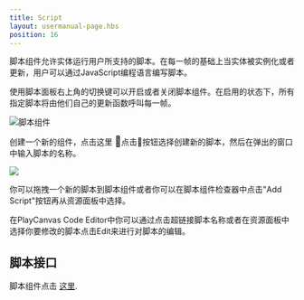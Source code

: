 ```yaml
---
title: Script
layout: usermanual-page.hbs
position: 16
---
```


脚本组件允许实体运行用户所支持的脚本。在每一帧的基础上当实体被实例化或者更新，用户可以通过JavaScript编程语言编写脚本。

使用脚本面板右上角的切换键可以开启或者关闭脚本组件。在启用的状态下，所有指定脚本将由他们自己的更新函数呼叫每一帧。

![脚本组件][1]

创建一个新的组件，点击这里  <span class="font-icon" style="font-size: 18px">&#58468;</span>点击按钮选择创建新的脚本，然后在弹出的窗口中输入脚本的名称。

<img src="/images/user-manual/scenes/components/new-script.jpg"/>

你可以拖拽一个新的脚本到脚本组件或者你可以在脚本组件检查器中点击"Add Script"按钮再从资源面板中选择。

在PlayCanvas Code Editor中你可以通过点击超链接脚本名称或者在资源面板中选择你要修改的脚本点击Edit来进行对脚本的编辑。

## 脚本接口

脚本组件点击 [这里][2].

[1]: /images/user-manual/scenes/components/component-script.png
[2]: /api/pc.ScriptComponent.html

